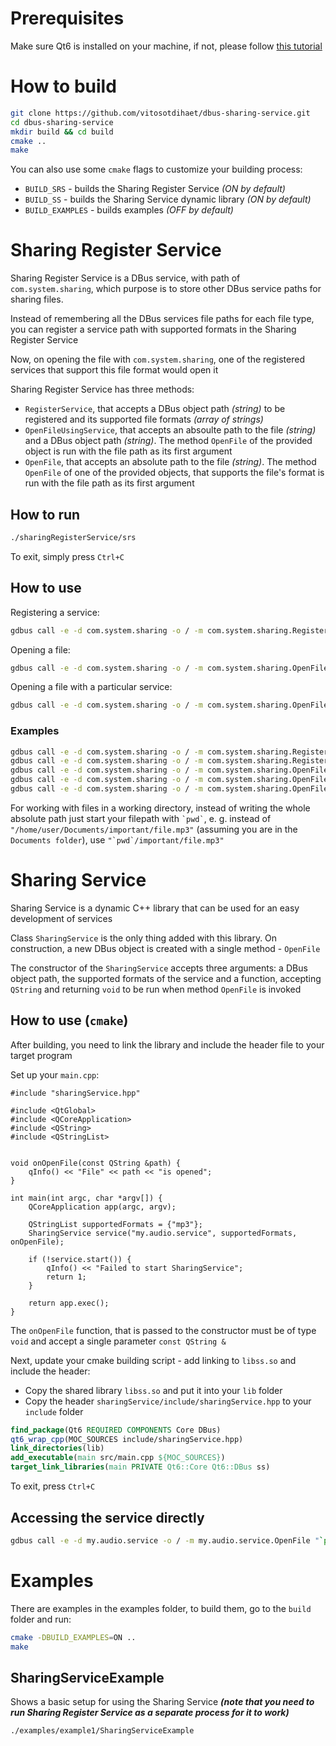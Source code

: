 # Prerequisites
Make sure Qt6 is installed on your machine, if not, please follow [this tutorial](https://doc.qt.io/qt-6/get-and-install-qt.html)

# How to build
```bash
git clone https://github.com/vitosotdihaet/dbus-sharing-service.git
cd dbus-sharing-service
mkdir build && cd build
cmake ..
make
```

You can also use some `cmake` flags to customize your building process:
- `BUILD_SRS` - builds the Sharing Register Service *(ON by default)*
- `BUILD_SS` - builds the Sharing Service dynamic library *(ON by default)*
- `BUILD_EXAMPLES` - builds examples *(OFF by default)*


# Sharing Register Service
Sharing Register Service is a DBus service, with path of `com.system.sharing`, which purpose is to store other DBus service paths for sharing files.

Instead of remembering all the DBus services file paths for each file type, you can register a service path with supported formats in the Sharing Register Service

Now, on opening the file with `com.system.sharing`, one of the registered services that support this file format would open it

Sharing Register Service has three methods:
- `RegisterService`, that accepts a DBus object path *(string)* to be registered and its supported file formats *(array of strings)*
- `OpenFileUsingService`, that accepts an absoulte path to the file *(string)* and a DBus object path *(string)*. The method `OpenFile` of the provided object is run with the file path as its first argument
- `OpenFile`, that accepts an absolute path to the file *(string)*. The method `OpenFile` of one of the provided objects, that supports the file's format is run with the file path as its first argument

## How to run
```bash
./sharingRegisterService/srs
```

To exit, simply press `Ctrl+C`

## How to use
Registering a service:
```bash
gdbus call -e -d com.system.sharing -o / -m com.system.sharing.RegisterService "your.dbus.service" "[\"supported\", \"extensions\"]"
```

Opening a file:
```bash
gdbus call -e -d com.system.sharing -o / -m com.system.sharing.OpenFile "/your/absolute/file.path"
```

Opening a file with a particular service:
```bash
gdbus call -e -d com.system.sharing -o / -m com.system.sharing.OpenFileUsingService "/your/absolute/file.path" "your.dbus.service"
```

### Examples
```bash
gdbus call -e -d com.system.sharing -o / -m com.system.sharing.RegisterService "my.epic.service" "[\"txt\", \"mp4\"]"
gdbus call -e -d com.system.sharing -o / -m com.system.sharing.RegisterService "my.text.service" "[\"txt\"]"
gdbus call -e -d com.system.sharing -o / -m com.system.sharing.OpenFile "/home/user/Documents/favourite-cat-names.txt"
gdbus call -e -d com.system.sharing -o / -m com.system.sharing.OpenFileUsingService "/home/user/Documents/favourite-cat-names.txt" "my.epic.service"
gdbus call -e -d com.system.sharing -o / -m com.system.sharing.OpenFile "/home/user/Documents/video.mp4"
```

For working with files in a working directory, instead of writing the whole absolute path just start your filepath with `` `pwd` ``, e. g. instead of `"/home/user/Documents/important/file.mp3"` (assuming you are in the `Documents folder`), use ``"`pwd`/important/file.mp3"``

# Sharing Service
Sharing Service is a dynamic C++ library that can be used for an easy development of services

Class `SharingService` is the only thing added with this library. On construction, a new DBus object is created with a single method - `OpenFile`

The constructor of the `SharingService` accepts three arguments: a DBus object path, the supported formats of the service and a function, accepting `QString` and returning `void` to be run when method `OpenFile` is invoked

## How to use (`cmake`)
After building, you need to link the library and include the header file to your target program

Set up your `main.cpp`:
```
#include "sharingService.hpp"

#include <QtGlobal>
#include <QCoreApplication>
#include <QString>
#include <QStringList>


void onOpenFile(const QString &path) {
    qInfo() << "File" << path << "is opened";
}

int main(int argc, char *argv[]) {
    QCoreApplication app(argc, argv);

    QStringList supportedFormats = {"mp3"};
    SharingService service("my.audio.service", supportedFormats, onOpenFile);

    if (!service.start()) {
        qInfo() << "Failed to start SharingService";
        return 1;
    }

    return app.exec();
}
```

The `onOpenFile` function, that is passed to the constructor must be of type `void` and accept a single parameter `const QString &`

Next, update your cmake building script - add linking to `libss.so` and include the header:
- Copy the shared library `libss.so` and put it into your `lib` folder
- Copy the header `sharingService/include/sharingService.hpp` to your `include` folder
```cmake
find_package(Qt6 REQUIRED COMPONENTS Core DBus)
qt6_wrap_cpp(MOC_SOURCES include/sharingService.hpp)
link_directories(lib)
add_executable(main src/main.cpp ${MOC_SOURCES})
target_link_libraries(main PRIVATE Qt6::Core Qt6::DBus ss)
```

To exit, press `Ctrl+C`

## Accessing the service directly
```bash
gdbus call -e -d my.audio.service -o / -m my.audio.service.OpenFile "`pwd`/Documents/sound.mp3"
```

# Examples
There are examples in the examples folder, to build them, go to the `build` folder and run:

```bash
cmake -DBUILD_EXAMPLES=ON ..
make
```

## SharingServiceExample
Shows a basic setup for using the Sharing Service ***(note that you need to run Sharing Register Service as a separate process for it to work)***

```bash
./examples/example1/SharingServiceExample
```